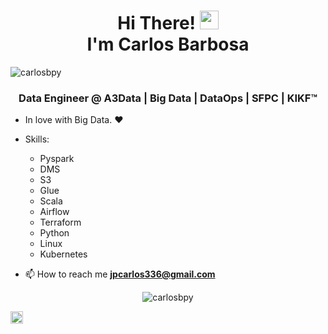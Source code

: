 <h1 align="center">Hi There! <img src="https://raw.githubusercontent.com/kaueMarques/kaueMarques/master/hi.gif" width="30px"> <br>I'm Carlos Barbosa</h1>
<p align="left"> <img src="https://komarev.com/ghpvc/?username=carlosbpy" alt="carlosbpy" /> </p>
<h3 align="center">Data Engineer @ A3Data | Big Data | DataOps | SFPC | KIKF™</h3>

- In love with Big Data. :heart: 
- Skills:
  - Pyspark
  - DMS
  - S3
  - Glue
  - Scala
  - Airflow
  - Terraform
  - Python
  - Linux
  - Kubernetes

- 📫 How to reach me **jpcarlos336@gmail.com**

<p align="center">
<img  src="https://github-readme-stats.vercel.app/api?username=carlosbpy&theme=tokyonight&show_icons=true" alt="carlosbpy"/> 
</p>

<p align="left">
<a href="https://www.linkedin.com/in/carlos-barbosa-046a9716b/" target="blank"><img align="center" src="https://cdn.jsdelivr.net/npm/simple-icons@3.0.1/icons/linkedin.svg" alt="carlosbpy" height="20" width="20" /></a>
</p>

<!--

Here are some ideas to get you started:

- 🔭 I’m currently working on ...
- 🌱 I’m currently learning ...
- 👯 I’m looking to collaborate on ...
- 🤔 I’m looking for help with ...
- 💬 Ask me about ...
- 📫 How to reach me: ...
- 😄 Pronouns: ...
- ⚡ Fun fact: ...
-->
